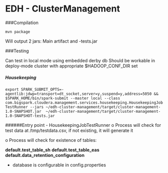 # EDH - ClusterManagement
###Compilation 

`mvn package`

Will output 2 jars:  Main artifact and -tests.jar

###Testing

Can test in local mode using embedded derby db
Should be workable in deploy-mode cluster with appropriate $HADOOP_CONF_DIR set


##### Housekeeping

`export SPARK_SUBMIT_OPTS=-agentlib:jdwp=transport=dt_socket,server=y,suspend=y,address=5050 && $SPARK_HOME/bin/spark-submit --master local --class com.bigspark.cloudera.management.services.housekeeping.HousekeepingJobTestRunner --jars ~/edh-cluster-management/target/cluster-management-1.0-SNAPSHOT.jar  ~/edh-cluster-management/target/cluster-management-1.0-SNAPSHOT-tests.jar
`

######Entry point - HousekeepingJobTestRunner 
o Process will check for test data at /tmp/testdata.csv, if not existing, it will generate it

o Process will check for existence of tables:

__default.test_table_sh__
__default.test_table_eas__
__default.data_retention_configuration__

* database is configurable in config.properties


